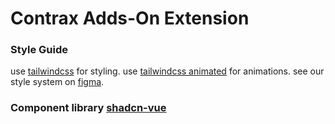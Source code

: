 # Contrax Adds-On Extension

### Style Guide

use [tailwindcss](https://tailwindcss.com/) for styling.
use [tailwindcss animated](https://www.tailwindcss-animated.com/) for animations.
see our style system on [figma](https://www.figma.com/file/XS7FAOVrbjl8wnpWmVj0Mt/assets?type=design&t=He9VjZHI1DICBRiZ-6).

### Component library [shadcn-vue](https://www.shadcn-vue.com/)


